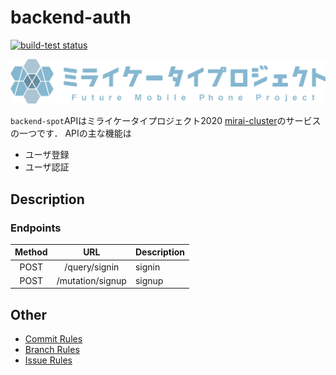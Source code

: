 # backend-auth


<p align="left">
  <a href="https://github.com/actions/setup-node/actions?query=workflow%3Abuild-test"><img alt="build-test status" src="https://github.com/miraikeitai2020/backend-auth/workflows/Go/badge.svg"></a>
</p>

<img src="./img/logo.png" width="600" alt="architecture" />

`backend-spot`APIはミライケータイプロジェクト2020 [mirai-cluster](https://github.com/miraikeitai2020/mirai-cluster)のサービスの一つです． 
APIの主な機能は  
- ユーザ登録
- ユーザ認証

## Description
### Endpoints
|Method|URL|Description|
|:-:|:-:|:-|
|POST|/query/signin|signin|
|POST|/mutation/signup|signup|

## Other
- [Commit Rules](./docs/commit_rules.md)
- [Branch Rules](./docs/branch_rules.md)
- [Issue Rules](./docs/issue_rules.md)

